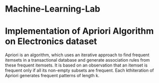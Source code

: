 # Machine-Learning-Lab

# Implementation of Apriori Algorithm on Electronics dataset
Apriori is an algorithm, which uses an iterative approach to find frequent itemsets in a transactional database and generate association rules from these frequent itemsets. It is based on an observation that an itemset is frequent only if all its non-empty subsets are frequent. Each kthiteration of Apriori generates frequent patterns of length k.
